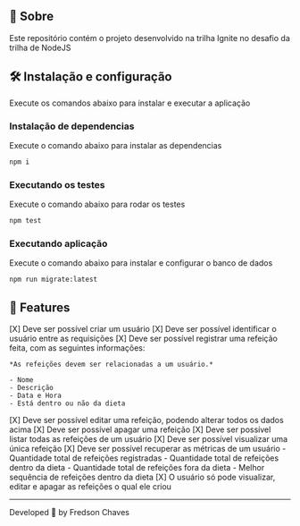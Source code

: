 ## 🚀 Sobre

Este repositório contém o projeto desenvolvido na trilha Ignite no desafio da trilha de NodeJS

## 🛠️ Instalação e configuração

Execute os comandos abaixo para instalar e executar a aplicação

### Instalação de dependencias

Execute o comando abaixo para instalar as dependencias

```bash
npm i
```

### Executando os testes

Execute o comando abaixo para rodar os testes

```bash
npm test
```

### Executando aplicação

Execute o comando abaixo para instalar e configurar o banco de dados

```bash
npm run migrate:latest
```

## 📝 Features

[X] Deve ser possível criar um usuário
[X] Deve ser possível identificar o usuário entre as requisições
[X] Deve ser possível registrar uma refeição feita, com as seguintes informações:
    
    *As refeições devem ser relacionadas a um usuário.*
    
    - Nome
    - Descrição
    - Data e Hora
    - Está dentro ou não da dieta
[X] Deve ser possível editar uma refeição, podendo alterar todos os dados acima
[X] Deve ser possível apagar uma refeição
[X] Deve ser possível listar todas as refeições de um usuário
[X] Deve ser possível visualizar uma única refeição
[X] Deve ser possível recuperar as métricas de um usuário
    - Quantidade total de refeições registradas
    - Quantidade total de refeições dentro da dieta
    - Quantidade total de refeições fora da dieta
    - Melhor sequência de refeições dentro da dieta
[X] O usuário só pode visualizar, editar e apagar as refeições o qual ele criou

---
Developed 💙 by Fredson Chaves